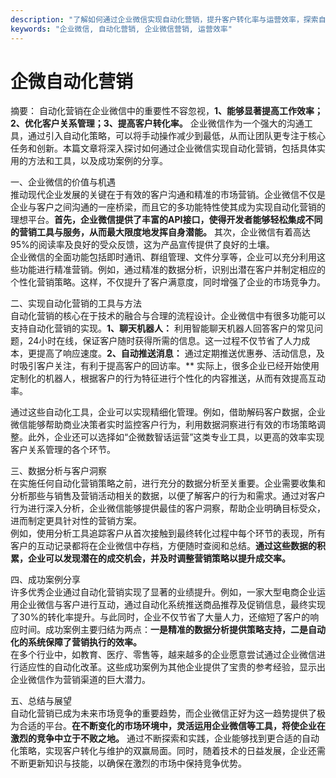 ```yaml
---
description: "了解如何通过企业微信实现自动化营销，提升客户转化率与运营效率，探索自动化工具的应用和最佳实践。"
keywords: "企业微信, 自动化营销, 企业微信营销, 运营效率"
---
```

# 企微自动化营销

摘要： 
自动化营销在企业微信中的重要性不容忽视，**1、能够显著提高工作效率；2、优化客户关系管理；3、提高客户转化率。** 企业微信作为一个强大的沟通工具，通过引入自动化策略，可以将手动操作减少到最低，从而让团队更专注于核心任务和创新。本篇文章将深入探讨如何通过企业微信实现自动化营销，包括具体实用的方法和工具，以及成功案例的分享。

一、企业微信的价值与机遇  
推动现代企业发展的关键在于有效的客户沟通和精准的市场营销。企业微信不仅是企业与客户之间沟通的一座桥梁，而且它的多功能特性使其成为实现自动化营销的理想平台。**首先，企业微信提供了丰富的API接口，使得开发者能够轻松集成不同的营销工具与服务，从而最大限度地发挥自身潜能。** 其次，企业微信有着高达95%的阅读率及良好的受众反馈，这为产品宣传提供了良好的土壤。  
企业微信的全面功能包括即时通讯、群组管理、文件分享等，企业可以充分利用这些功能进行精准营销。例如，通过精准的数据分析，识别出潜在客户并制定相应的个性化营销策略。这样，不仅提升了客户满意度，同时增强了企业的市场竞争力。

二、实现自动化营销的工具与方法  
自动化营销的核心在于技术的融合与合理的流程设计。企业微信中有很多功能可以支持自动化营销的实现。**1、聊天机器人：** 利用智能聊天机器人回答客户的常见问题，24小时在线，保证客户随时获得所需的信息。这一过程不仅节省了人力成本，更提高了响应速度。**2、自动推送消息：** 通过定期推送优惠券、活动信息，及时吸引客户关注，有利于提高客户的回访率。** 实际上，很多企业已经开始使用定制化的机器人，根据客户的行为特征进行个性化的内容推送，从而有效提高互动率。  

通过这些自动化工具，企业可以实现精细化管理。例如，借助解码客户数据，企业微信能够帮助商业决策者实时监控客户行为，利用数据洞察进行有效的市场策略调整。此外，企业还可以选择如“企微数智话运营”这类专业工具，以更高的效率实现客户关系管理的各个环节。

三、数据分析与客户洞察  
在实施任何自动化营销策略之前，进行充分的数据分析至关重要。企业需要收集和分析那些与销售及营销活动相关的数据，以便了解客户的行为和需求。通过对客户行为进行深入分析，企业微信能够提供最佳的客户洞察，帮助企业明确目标受众，进而制定更具针对性的营销方案。  
例如，使用分析工具追踪客户从首次接触到最终转化过程中每个环节的表现，所有客户的互动记录都将在企业微信中存档，方便随时查阅和总结。**通过这些数据的积累，企业可以发现潜在的成交机会，并及时调整营销策略以提升成交率。**

四、成功案例分享  
许多优秀企业通过自动化营销实现了显著的业绩提升。例如，一家大型电商企业运用企业微信与客户进行互动，通过自动化系统推送商品推荐及促销信息，最终实现了30%的转化率提升。与此同时，企业不仅节省了大量人力，还缩短了客户的响应时间。成功案例主要归结为两点：**一是精准的数据分析提供策略支持，二是自动化的系统保障了营销执行的效率。**  
在多个行业中，如教育、医疗、零售等，越来越多的企业愿意尝试通过企业微信进行适应性的自动化改革。这些成功案例为其他企业提供了宝贵的参考经验，显示出企业微信作为营销渠道的巨大潜力。

五、总结与展望  
自动化营销已成为未来市场竞争的重要趋势，而企业微信正好为这一趋势提供了极为合适的平台。**在不断变化的市场环境中，灵活运用企业微信等工具，将使企业在激烈的竞争中立于不败之地。** 通过不断探索和实践，企业能够找到更合适的自动化策略，实现客户转化与维护的双赢局面。同时，随着技术的日益发展，企业还需不断更新知识与技能，以确保在激烈的市场中保持竞争优势。
